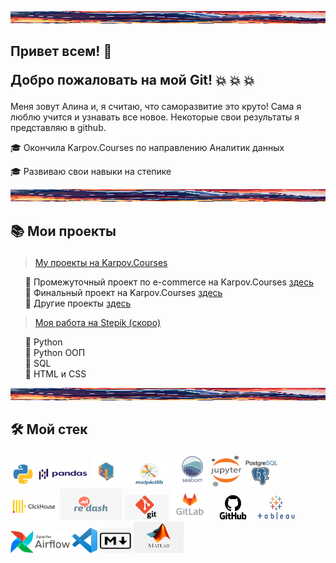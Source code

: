 <img src="Welcome_line.jpg"
alt="Welcome"
     width="1500"
     height="20">

## <b> Привет всем! 👋 <p> Добро пожаловать на мой Git! </b> 💥 💥 💥 
Меня зовут Алина и, я считаю, что саморазвитие это круто! Сама я люблю учится и узнавать все новое. Некоторые свои результаты я представляю в github.<p>

🎓 Окончила Karpov.Courses по направлению Аналитик данных <br>

🎓 Развиваю свои навыки на степике <p>

<img src="Welcome_line.jpg"
     alt="Welcome"
     width="1500"
     height="20">

## 📚 <b> Мои проекты </b> </p>
> <a href="https://github.com/AlinAli16/karpov.courses" title="Результаты курса">My проекты на Karpov.Courses </a><p>
<ul>
 📁 Промежуточный проект по  e-commerce на Karpov.Courses <a href="https://github.com/AlinAli16/karpov.courses/tree/main/e-commerce"> здесь </a> <br>
 📁 Финальный проект на Karpov.Courses <a href="https://github.com/AlinAli16/karpov.courses/tree/main/final_project">здесь</a> <br>
 📁 Другие проекты <a href="https://github.com/AlinAli16/karpov.courses/tree/main/other">здесь</a>
</ul>

> <a href="https://github.com/AlinAli16/Stepik" title ="Результаты со степика">Моя работа на Stepik (скоро) </a><p>
<ul>
 📁 Python <br>
 📁 Python ООП <br>
 📁 SQL <br>
 📁 HTML и CSS <br>
</ul>

<img src="Welcome_line.jpg"
alt="Welcome"
     width="1500"
     height="20">

## 🛠️ <b> Мой стек </b> </p> 
<img src="python.png"
alt="python"
     width="40"
     height="40"> 
<img src="pandas.png"
alt="pandas"
     width="80"
     height="40"> 
<img src="numpy.png"
alt="numpy"
     width="50"
     height="50">
<img src="Matplotlib.jpg"
alt="matplotlib"
     width="80"
     height="40">
<img src="seaborn.png"
alt="seaborn"
     width="50"
     height="50"> 
<img src="Jupyter.png"
alt="jupyter"
     width="50"
     height="50"> 
<img src="postgresql.jpeg"
alt="postgresql"
     width="55"
     height="45">
<img src="clickhouse.png"
alt="clickhouse"
     width="75"
     height="40">
<img src="redash.jpg"
alt="redash"
     width="100"
     height="50">
<img src="git.jpg"
alt="git"
     width="70"
     height="40"> 
<img src="gitlab.png"
alt="gitlab"
     width="60"
     height="50"> 
<img src="GitHub-Logo.png"
alt="github"
     width="70"
     height="40"> 
<img src="tableu.png"
alt="tableu"
     width="60"
     height="40"> 
<img src="AirflowLogo.png"
alt="Airflow"
     width="95"
     height="35">
<img src="VScode.png"
alt="VScode"
     width="40"
     height="40">
<img src="markdown.jpg"
alt="Markdown"
     width="50"
     height="40">
<img src="matlab.png"
alt="Matlab"
     width="80"
     height="50">
